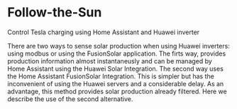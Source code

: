 # Follow-the-Sun
Control Tesla charging using Home Assistant and Huawei inverter

There are two ways to sense solar production when using Huawei inverters: using modbus or using the FusionSolar application.
The firts way, provides production information almost instantaneusly and can be managed by Home Assistant using the Huawei Solar Integration. The second way uses the Home Assistant FusionSolar Integration. This is simpler but has the inconvenient of using the Huawei servers and a considerable delay. As an advantage, this method provides solar production already filtered. 
Here we describe the use of the second alternative. 
